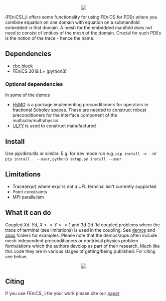 <p align="center">
  <img src="https://github.com/MiroK/fenics_ii/blob/master/logo.png">
</p>

(FEniCS)_ii offers some functionality for using FEniCS for PDEs where you combine
equation on one domain with equation on a submanifold embedded in that domain. A
mesh for the embedded manifold does not need to consist of entities of the mesh of the
domain. Crucial for such PDEs is the notion of the trace - hence the name.

## Dependencies
  - [cbc.block](https://bitbucket.org/fenics-apps/cbc.block/src/master/)
  - FEniCS 2019.1.+  (python3)

### Optional dependencies
In some of the demos

  - [HsMG](https://github.com/MiroK/hsmg) is a package implementing preconditioners
    for operators in fractional Sobolev spaces. These are needed to construct
    robust preconditioners for the interface component of the multiscle/multiphysics
  - [ULFY](https://github.com/MiroK/ulfy) is used to construct manufactured
  
## Install
Use pip/distutils or similar. E.g. for dev mode run e.g. `pip install -e .`
or `pip install . --user`, `python3 setup.py install --user`

## Limitations
 - Trace(expr) where expr is not a UFL terminal isn't currently supported
 - Point constraints
 - MPI parallelism
 
 ## What it can do
  Coupled $X$d-$Y$d, $X >=Y >= 1$ and 3d-2d-1d coupled problems where the trace of 
  terminal (see limitations) is used in the coupling. See [demos](https://github.com/MiroK/fenics_ii/tree/master/demo) 
  and [apps](https://github.com/MiroK/fenics_ii/tree/master/apps) folders for 
  examples. Please note that the demos/apps often include mesh independent 
  preconditioners or nontrivial physics problem formulations which the authors devolop as 
  part of their research. Much like this code they are in various stages of getting/being
  published. For citing see below.
  
  <p align="center">
    <img src="https://github.com/MiroK/fenics_ii/blob/master/apps/d123/visit0000.png">
  </p>
  
  ## Citing
  If you use FEniCS_ii for your work please cite our [paper](https://link.springer.com/chapter/10.1007/978-3-030-55874-1_63)
